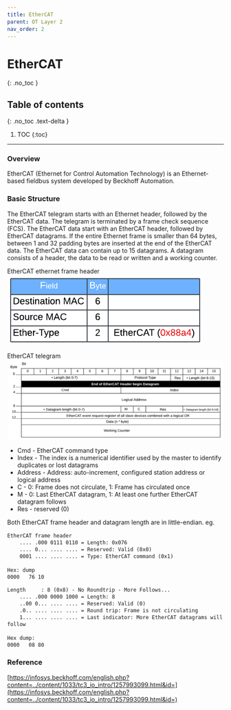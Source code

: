 ```yaml
---
title: EtherCAT
parent: OT Layer 2
nav_order: 2
---
```


# EtherCAT
{: .no_toc }

## Table of contents
{: .no_toc .text-delta }

1. TOC
{:toc}

---

### Overview
EtherCAT (Ethernet for Control Automation Technology) is an Ethernet-based fieldbus system developed by Beckhoff Automation.

### Basic Structure

The EtherCAT telegram starts with an Ethernet header, followed by the EtherCAT data. The telegram is terminated by a frame check sequence (FCS). The EtherCAT data start with an EtherCAT header, followed by EtherCAT datagrams. If the entire Ethernet frame is smaller than 64 bytes, between 1 and 32 padding bytes are inserted at the end of the EtherCAT data. The EtherCAT data can contain up to 15 datagrams. A datagram consists of a header, the data to be read or written and a working counter.

EtherCAT ethernet frame header<br>
![](./figure-1.png)

EtherCAT telegram
![](./figure-2.png)

- Cmd - EtherCAT command type
- Index - The index is a numerical identifier used by the master to identify duplicates or lost datagrams
- Address - Address: auto-increment, configured station address or logical address
- C - 0: Frame does not circulate, 1: Frame has circulated once
- M - 0: Last EtherCAT datagram, 1: At least one further EtherCAT datagram follows
- Res - reserved (0)


Both EtherCAT frame header and datagram length are in little-endian. eg.
```
EtherCAT frame header
    .... .000 0111 0110 = Length: 0x076
    .... 0... .... .... = Reserved: Valid (0x0)
    0001 .... .... .... = Type: EtherCAT command (0x1)

Hex: dump
0000   76 10 
```
```
Length     : 8 (0x8) - No Roundtrip - More Follows...
    .... .000 0000 1000 = Length: 8
    ..00 0... .... .... = Reserved: Valid (0)
    .0.. .... .... .... = Round trip: Frame is not circulating
    1... .... .... .... = Last indicator: More EtherCAT datagrams will follow

Hex dump:
0000   08 80 
```

### Reference
[https://infosys.beckhoff.com/english.php?content=../content/1033/tc3_io_intro/1257993099.html&id=](https://infosys.beckhoff.com/english.php?content=../content/1033/tc3_io_intro/1257993099.html&id=)<br>
